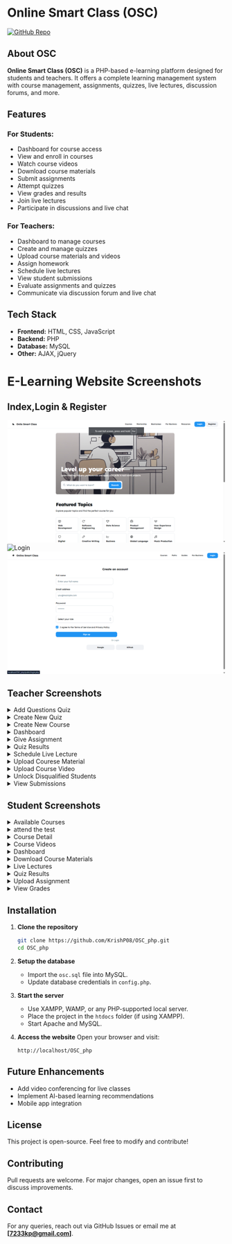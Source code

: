 # Online Smart Class (OSC)

[![GitHub Repo](https://img.shields.io/badge/GitHub-OSC_php-blue?style=flat&logo=github)](https://github.com/KrishP08/OSC_php)

## About OSC
**Online Smart Class (OSC)** is a PHP-based e-learning platform designed for students and teachers. It offers a complete learning management system with course management, assignments, quizzes, live lectures, discussion forums, and more.

## Features
### **For Students:**
- Dashboard for course access
- View and enroll in courses
- Watch course videos
- Download course materials
- Submit assignments
- Attempt quizzes
- View grades and results
- Join live lectures
- Participate in discussions and live chat

### **For Teachers:**
- Dashboard to manage courses
- Create and manage quizzes
- Upload course materials and videos
- Assign homework
- Schedule live lectures
- View student submissions
- Evaluate assignments and quizzes
- Communicate via discussion forum and live chat

## Tech Stack
- **Frontend:** HTML, CSS, JavaScript
- **Backend:** PHP
- **Database:** MySQL
- **Other:** AJAX, jQuery
  
# E-Learning Website Screenshots  

## Index,Login & Register  
![Index](Screenshort/Index.png)  
![Login](Screenshort/login.pnd)  
![Register](Screenshort/signup.png)  

## Teacher Screenshots  
<details>
  <summary>Add Questions Quiz</summary>
  <img src="Screenshort/teacher/TAQ.png" width="600">
</details>

<details>
  <summary>Create New Quiz</summary>
  <img src="Screenshort/teacher/TCNQ.png" width="600">
</details>

<details>
  <summary>Create New Course</summary>
  <img src="Screenshort/teacher/TcreateeC.png" width="600">
</details>

<details>
  <summary>Dashboard</summary>
  <img src="Screenshort/teacher/tD.png" width="600">
</details>

<details>
  <summary>Give Assignment</summary>
  <img src="Screenshort/teacher/TGA.png" width="600">
</details>

<details>
  <summary>Quiz Results</summary>
  <img src="Screenshort/teacher/TQR.png" width="600">
</details>

<details>
  <summary>Schedule Live Lecture</summary>
  <img src="Screenshort/teacher/tSLL.png" width="600">
</details>

<details>
  <summary>Upload Courese Material</summary>
  <img src="Screenshort/teacher/TUCM.png" width="600">
</details>

<details>
  <summary>Upload Course Video</summary>
  <img src="Screenshort/teacher/TUCV.png" width="600">
</details>

<details>
  <summary>Unlock Disqualified Students</summary>
  <img src="Screenshort/teacher/TUDS.png" width="600">
</details>

<details>
  <summary>View Submissions</summary>
  <img src="Screenshort/teacher/TVS.png" width="600">
</details>

## Student Screenshots  
<details>
  <summary>Available Courses</summary>
  <img src="Screenshort/student/SAC.png" width="600">
</details>

<details>
  <summary>attend the test</summary>
  <img src="Screenshort/student/SAT.png" width="600">
</details>

<details>
  <summary>Course Detail</summary>
  <img src="Screenshort/student/SCD1.png" width="600">
  <img src="Screenshort/student/SCD2.png" width="600">
</details>

<details>
  <summary>Course Videos</summary>
  <img src="Screenshort/student/SCV.png" width="600">
</details>

<details>
  <summary>Dashboard</summary>
  <img src="Screenshort/student/SD1.png" width="600">
  <img src="Screenshort/student/SD2.png" width="600">
</details>

<details>
  <summary>Download Course Materials</summary>
  <img src="Screenshort/student/SDCM.png" width="600">
</details>

<details>
  <summary>Live Lectures</summary>
  <img src="Screenshort/student/SLL.png" width="600">
</details>

<details>
  <summary>Quiz Results</summary>
  <img src="Screenshort/student/SQR.png" width="600">
</details>

<details>
  <summary>Upload Assignment</summary>
  <img src="Screenshort/student/SUA.png" width="600">
</details>

<details>
  <summary>View Grades</summary>
  <img src="Screenshort/student/SVG.png" width="600">
</details>

## Installation
1. **Clone the repository**
   ```bash
   git clone https://github.com/KrishP08/OSC_php.git
   cd OSC_php
   ```
2. **Setup the database**
   - Import the `osc.sql` file into MySQL.
   - Update database credentials in `config.php`.

3. **Start the server**
   - Use XAMPP, WAMP, or any PHP-supported local server.
   - Place the project in the `htdocs` folder (if using XAMPP).
   - Start Apache and MySQL.

4. **Access the website**
   Open your browser and visit:
   ```
   http://localhost/OSC_php
   ```

## Future Enhancements
- Add video conferencing for live classes
- Implement AI-based learning recommendations
- Mobile app integration

## License
This project is open-source. Feel free to modify and contribute!

## Contributing
Pull requests are welcome. For major changes, open an issue first to discuss improvements.

## Contact
For any queries, reach out via GitHub Issues or email me at **[7233kp@gmail.com]**.
